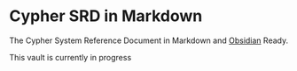 # Cypher SRD in Markdown

The Cypher System Reference Document in Markdown and [Obsidian](https://obsidian.md) Ready.

This vault is currently in progress
